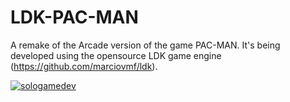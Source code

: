 # LDK-PAC-MAN
A remake of the Arcade version of the game PAC-MAN. It's being developed using the opensource LDK game engine (https://github.com/marciovmf/ldk).

[![sologamedev](https://image.ibb.co/hypK48/Captura_de_Tela_2018_07_08_a_s_11_46_13.png)](https://sologamedevblog.wordpress.com/)
